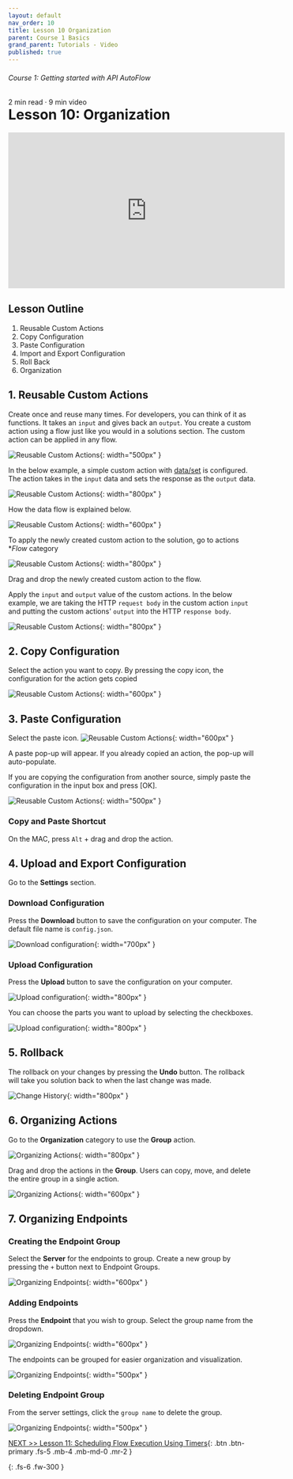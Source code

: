 ```yaml
---
layout: default
nav_order: 10
title: Lesson 10 Organization
parent: Course 1 Basics
grand_parent: Tutorials - Video
published: true
---
```

<h6>Course 1: Getting started with API AutoFlow</h6>
2 min read · 9 min video
<h1 style="margin-top:0">Lesson 10: Organization</h1>

<iframe width="560" height="315" src="https://www.youtube.com/embed/F80P-AIcGIs" title="YouTube video player" frameborder="0" allow="accelerometer; autoplay; clipboard-write; encrypted-media; gyroscope; picture-in-picture" allowfullscreen></iframe>

## Lesson Outline

1. Reusable Custom Actions
2. Copy Configuration
3. Paste Configuration
4. Import and Export Configuration
5. Roll Back
6. Organization

## 1\. Reusable Custom Actions

Create once and reuse many times. For developers, you can think of it as functions.  It takes an `input` and gives back an `output`.  You create a custom action using a flow just like you would in a solutions section. The custom action can be applied in any flow.

![Reusable Custom Actions](/assets/images/tutorial-custom-action.png){: width="500px" }

In the below example, a simple custom action with [data/set](/docs/internal-actions/data/set/) is configured.  The action takes in the `input` data and sets the response as the `output` data.

![Reusable Custom Actions](/assets/images/tutorial-custom-action-1.png){: width="800px" }

How the data flow is explained below. 

![Reusable Custom Actions](/assets/images/tutorial-custom-action-1-1.png){: width="600px" }

To apply the newly created custom action to the solution, go to actions **Flow* category

![Reusable Custom Actions](/assets/images/tutorial-custom-action-2.png){: width="800px" }

Drag and drop the newly created custom action to the flow. 

Apply the `input` and `output` value of the custom actions.  In the below example, we are taking the HTTP `request body` in the custom action `input` and putting the custom actions' `output` into the HTTP `response body`.

![Reusable Custom Actions](/assets/images/tutorial-custom-action-3.png){: width="800px" }


## 2\. Copy Configuration

Select the action you want to copy.  By pressing the copy icon, the configuration for the action gets copied

![Reusable Custom Actions](/assets/images/tutorial-copy.png){: width="600px" }

## 3\. Paste Configuration

Select the paste icon.
![Reusable Custom Actions](/assets/images/tutorial-paste.png){: width="600px" }

A paste pop-up will appear.  If you already copied an action, the pop-up will auto-populate.

If you are copying the configuration from another source, simply paste the configuration in the input box and press [OK].

![Reusable Custom Actions](/assets/images/tutorial-paste-1.png){: width="500px" }

### Copy and Paste Shortcut

On the MAC, press `Alt` + drag and drop the action.



## 4\. Upload and Export Configuration

Go to the **Settings** section.

### Download Configuration

Press the **Download** button to save the configuration on your computer. The default file name is `config.json`.

![Download configuration](/assets/images/tutorial-config-download.png){: width="700px" }

### Upload Configuration

Press the **Upload** button to save the configuration on your computer. 

![Upload configuration](/assets/images/tutorial-config-upload.png){: width="800px" }

You can choose the parts you want to upload by selecting the checkboxes.

![Upload configuration](/assets/images/tutorial-config-upload-1.png){: width="800px" }


## 5\. Rollback

The rollback on your changes by pressing the **Undo** button.  The rollback will take you solution back to when the last change was made.

![Change History](/assets/images/tutorial-change-history.png){: width="800px" }


## 6\. Organizing Actions

Go to the **Organization** category to use the **Group** action.

![Organizing Actions](/assets/images/tutorial-organizing-actions.png){: width="800px" }

Drag and drop the actions in the **Group**. Users can copy, move, and delete the entire group in a single action.

![Organizing Actions](/assets/images/tutorial-organizing-actions-1.png){: width="600px" }

## 7\. Organizing Endpoints

### Creating the Endpoint Group
Select the **Server** for the endpoints to group.  Create a new group by pressing the `+` button next to Endpoint Groups.

![Organizing Endpoints](/assets/images/tutorial-organizing-endpoints.png){: width="600px" }

### Adding Endpoints
Press the **Endpoint** that you wish to group.  Select the group name from the dropdown.

![Organizing Endpoints](/assets/images/tutorial-organizing-endpoints-1.png){: width="600px" }

The endpoints can be grouped for easier organization and visualization.

![Organizing Endpoints](/assets/images/tutorial-organizing-endpoints-3.png){: width="500px" }

### Deleting Endpoint Group

From the server settings, click the `group name` to delete the group.

![Organizing Endpoints](/assets/images/tutorial-organizing-endpoints-4.png){: width="500px" }


<!-- {% include in_line_banner_config.html config_title="Organization" config_url="/assets/configs/_____.json" %} -->


[NEXT >> Lesson 11: Scheduling Flow Execution Using Timers](/docs/tutorial-video/course-basics/lesson-timers/){: .btn .btn-primary .fs-5 .mb-4 .mb-md-0 .mr-2 }

{: .fs-6 .fw-300 }